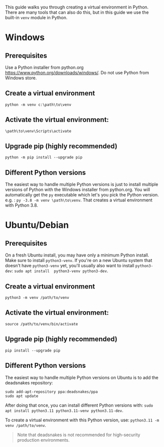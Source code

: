 This guide walks you through creating a virtual environment in Python. There are many tools that can also do this, but in this guide
we use the built-in `venv` module in Python.

# Windows

## Prerequisites

Use a Python installer from python.org https://www.python.org/downloads/windows/. Do not use Python from Windows store. 

## Create a virtual environment

`python -m venv c:\path\to\venv`

## Activate the virtual environment:

`\path\to\venv\Scripts\activate`

## Upgrade pip (highly recommended)

`python -m pip install --upgrade pip`

## Different Python versions

The easiest way to handle multiple Python versions is just to install multiple versions of Python with the Windows installer 
from python.org. You will automatically get the `py` executable which let's you pick the Python version. e.g.
: `py -3.8 -m venv \path\to\venv`. That creates  a virtual environment with Python 3.8.

# Ubuntu/Debian

## Prerequisites

On a fresh Ubuntu install, you may have only a minimum Python install. Make sure to install `python3-venv`. If you're on
a new Ubuntu system that doesn't have `python3-venv` yet, you'll usually also want to install `python3-dev`: `sudo apt install 
python3-venv python3-dev`.

## Create a virtual environment

`python3 -m venv /path/to/venv`

## Activate the virtual environment:

`source /path/to/venv/bin/activate`

## Upgrade pip (highly recommended)

`pip install --upgrade pip`

## Different Python versions

The easiest way to handle multiple Python versions on Ubuntu is to add the deadsnakes repository:

```
sudo add-apt-repository ppa:deadsnakes/ppa
sudo apt update
```

After doing that once, you can install different Python versions with: `sudo apt install python3.11 python3.11-venv python3.11-dev`.

To create a virtual environment with this Python version, use: `python3.11 -m venv /path/to/venv`. 

> Note that deadsnakes is not recommended for high-security production environments.
